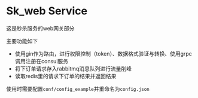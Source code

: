 # Sk_web Service

这是秒杀服务的web网关部分

主要功能如下

- 使用gin作为路由，进行权限控制（token）、数据格式验证与转换、使用grpc调用注册在consul服务
- 将下订单请求存入rabbitmq消息队列进行流量削峰
- 读取redis里的请求下订单的结果并返回结果

使用时需要配置`conf/config_example`并重命名为`config.json`
